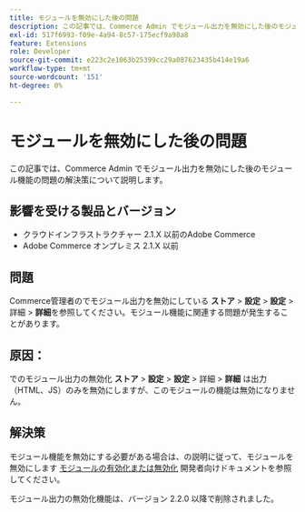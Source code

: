```yaml
---
title: モジュールを無効にした後の問題
description: この記事では、Commerce Admin でモジュール出力を無効にした後のモジュール機能の問題の解決策について説明します。
exl-id: 517f6993-f09e-4a94-8c57-175ecf9a98a8
feature: Extensions
role: Developer
source-git-commit: e223c2e1063b25399cc29a087623435b414e19a6
workflow-type: tm+mt
source-wordcount: '151'
ht-degree: 0%

---
```


# モジュールを無効にした後の問題

この記事では、Commerce Admin でモジュール出力を無効にした後のモジュール機能の問題の解決策について説明します。

## 影響を受ける製品とバージョン

* クラウドインフラストラクチャー 2.1.X 以前のAdobe Commerce
* Adobe Commerce オンプレミス 2.1.X 以前

## 問題

Commerce管理者のでモジュール出力を無効にしている **ストア** > **設定** > **設定** > 詳細 > **詳細**&#x200B;を参照してください。モジュール機能に関連する問題が発生することがあります。

## 原因：

でのモジュール出力の無効化 **ストア** > **設定** > **設定** > 詳細 > **詳細** は出力（HTML、JS）のみを無効にしますが、このモジュールの機能は無効になりません。

## 解決策

モジュール機能を無効にする必要がある場合は、の説明に従って、モジュールを無効にします [モジュールの有効化または無効化](https://devdocs.magento.com/guides/v2.1/install-gde/install/cli/install-cli-subcommands-enable.html) 開発者向けドキュメントを参照してください。

モジュール出力の無効化機能は、バージョン 2.2.0 以降で削除されました。
